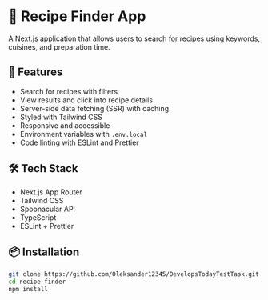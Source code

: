 # 🥘 Recipe Finder App

A Next.js application that allows users to search for recipes using keywords, cuisines, and preparation time.

## 🚀 Features

- Search for recipes with filters
- View results and click into recipe details
- Server-side data fetching (SSR) with caching
- Styled with Tailwind CSS
- Responsive and accessible
- Environment variables with `.env.local`
- Code linting with ESLint and Prettier

## 🛠 Tech Stack

- Next.js App Router
- Tailwind CSS
- Spoonacular API
- TypeScript
- ESLint + Prettier

## 📦 Installation

```bash
git clone https://github.com/Oleksander12345/DevelopsTodayTestTask.git
cd recipe-finder
npm install
